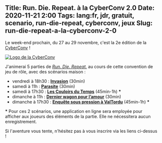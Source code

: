 Title: Run. Die. Repeat. à la CyberConv 2.0
Date: 2020-11-21 2:00
Tags: lang:fr, jdr, gratuit, scenario, run-die-repeat, cyberconv, jeux
Slug: run-die-repeat-a-la-cyberconv-2-0
---

Le week-end prochain, du 27 au 29 novembre, c'est la 2e édition de la [CyberConv](https://cyberconv.com/) !

[![Logo de la CyberConv](images/2020/11/cyberconv.jpg)](https://cyberconv.com/)

J'animerai 5 parties de [_Run. Die. Repeat._](tag/run-die-repeat.html) au cours de cette convention de jeu de rôle, avec des scénarios maison :

- vendredi à 18h30 : [**Invasion**](https://www.conventions-rolistes.org/jdr/parties/1619.html) (30min)
- samedi à 11h : [**Parasite**](https://www.conventions-rolistes.org/jdr/parties/1620.html) (30min)
- samedi à 17h30 : [**Les Couloirs du Temps**](https://www.conventions-rolistes.org/jdr/parties/1621.html) (45min-1h) **\***
- dimanche à 11h : [**Dernier wagon pour l’amour**](https://www.conventions-rolistes.org/jdr/parties/1622.html) (30min)
- dimanche à 17h30 : [**Enquête sous pression à ValTordu**](https://www.conventions-rolistes.org/jdr/parties/1623.html) (45min-1h) **\***

**\*** Pour ces 2 scénarios, une application en ligne sera employée pour afficher aux joueurs des éléments de la partie. Elle ne nécessitera aucun enregistrement.

Si l'aventure vous tente, n'hésitez pas à vous inscrire via les liens ci-dessus !
